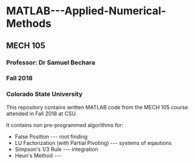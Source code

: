 
# MATLAB---Applied-Numerical-Methods
## MECH 105

### Professor: Dr Samuel Bechara
### Fall 2018
### Colorado State University

This repository contains written MATLAB code from the MECH 105 course attended in Fall 2018 at CSU.

It contains non pre-programmed algorithms for:
* False Position --- root finding
* LU Factorization (with Partial Pivoting) --- systems of eqautions
* Simpson's 1/3 Rule --- integration
* Heun's Method --- 

